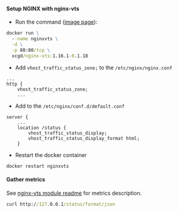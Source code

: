 #### Setup NGINX with nginx-vts

- Run the command ([image page](https://hub.docker.com/r/xcgd/nginx-vts/)):

```cmd
docker run \
  --name nginxvts \
  -d \
  -p 80:80/tcp \
  xcgd/nginx-vts:1.16.1-0.1.18
```

- Add `vhost_traffic_status_zone;` to the `/etc/nginx/nginx.conf`

```
...
http {
    vhost_traffic_status_zone;
    ...
```

- Add to the `/etc/nginx/conf.d/default.conf`

```
server {
    ...
    location /status {
        vhost_traffic_status_display;
        vhost_traffic_status_display_format html;
    }
```

- Restart the docker container

```
docker restart nginxvts
```

#### Gather metrics

See [nginx-vts module readme](https://github.com/vozlt/nginx-module-vts#description) for metrics description.

```cmd
curl http://127.0.0.1/status/format/json
```
